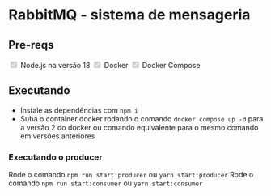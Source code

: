 # RabbitMQ - sistema de mensageria

<!-- Colocar aqui um gif do projeto funcionando -->

## Pre-reqs

<input type="checkbox" checked disabled /> Node.js na versão 18
<input type="checkbox" checked disabled /> Docker
<input type="checkbox" checked disabled /> Docker Compose

## Executando
- Instale as dependências com `npm i` 
- Suba o container docker rodando o comando `docker compose up -d` para a versão 2 do docker ou comando equivalente para o mesmo comando em versões anteriores

### Executando o producer
Rode o comando `npm run start:producer` ou `yarn start:producer`
Rode o comando `npm run start:consumer` ou `yarn start:consumer`
